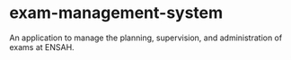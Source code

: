 # exam-management-system
An application to manage the planning, supervision, and administration of exams at ENSAH.
